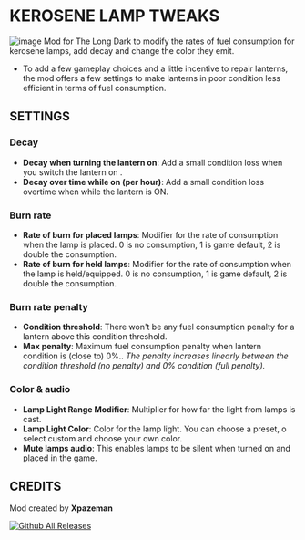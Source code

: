 # KEROSENE LAMP TWEAKS
![image](https://github.com/user-attachments/assets/a3764279-6ef7-43d4-94e9-362c06c7af17)
Mod for The Long Dark to modify the rates of fuel consumption for kerosene lamps, add decay and change the color they emit.
+ To add a few gameplay choices and a little incentive to repair lanterns, the mod offers a few settings to make lanterns in poor condition less efficient in terms of fuel consumption.

## SETTINGS
### Decay
+ **Decay when turning the lantern on**: Add a small condition loss when you switch the lantern on .
+ **Decay over time while on (per hour)**: Add a small condition loss overtime when while the lantern is ON.
### Burn rate
+ **Rate of burn for placed lamps**: Modifier for the rate of consumption when the lamp is placed. 0 is no consumption, 1 is game default, 2 is double the consumption.
+ **Rate of burn for held lamps**: Modifier for the rate of consumption when the lamp is held/equipped. 0 is no consumption, 1 is game default, 2 is double the consumption.
### Burn rate penalty
+ **Condition threshold**: There won't be any fuel consumption penalty for a lantern above this condition threshold.
+ **Max penalty**: Maximum fuel consumption penalty when lantern condition is (close to) 0%..
*The penalty increases linearly between the condition threshold (no penalty) and 0% condition (full penalty).*
### Color & audio
+ **Lamp Light Range Modifier**: Multiplier for how far the light from lamps is cast. 
+ **Lamp Light Color**: Color for the lamp light. You can choose a preset, o select custom and choose your own color.
+ **Mute lamps audio**: This enables lamps to be silent when turned on and placed in the game.

## CREDITS
Mod created by **Xpazeman**

[![Github All Releases](https://img.shields.io/github/downloads/RomainDeschampsFR/KeroseneLampTweaks/total.svg)]()
